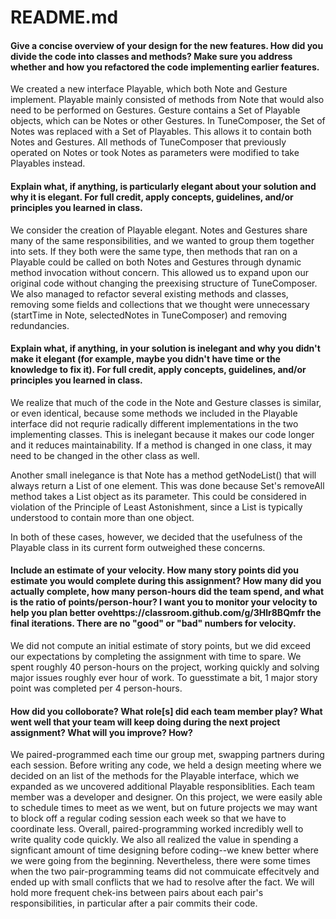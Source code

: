 # README.md

#### Give a concise overview of your design for the new features. How did you divide the code into classes and methods? Make sure you address whether and how you refactored the code implementing earlier features.

We created a new interface Playable, which both Note and Gesture implement. Playable mainly consisted of methods from Note
that would also need to be performed on Gestures. Gesture contains a Set of Playable objects, which can be Notes or other 
Gestures. In TuneComposer, the Set of Notes was replaced with a Set of Playables. This allows it to contain both Notes and 
Gestures. All methods of TuneComposer that previously operated on Notes or took Notes as parameters were modified to take 
Playables instead.

#### Explain what, if anything, is particularly elegant about your solution and why it is elegant. For full credit, apply concepts, guidelines, and/or principles you learned in class.

We consider the creation of Playable elegant. Notes and Gestures share many of the same responsibilities, and we wanted to group them together into sets. If they both were the same type, then methods that ran on a Playable could be called on both
Notes and Gestures through dynamic method invocation without concern. This allowed us to expand upon our original code without changing the preexising structure of TuneComposer. We also managed to refactor several existing methods and classes, removing some fields and collections that we thought were unnecessary (startTime in Note, selectedNotes in TuneComposer) and removing redundancies. 

#### Explain what, if anything, in your solution is inelegant and why you didn't make it elegant (for example, maybe you didn't have time or the knowledge to fix it). For full credit, apply concepts, guidelines, and/or principles you learned in class.

We realize that much of the code in the Note and Gesture classes is similar, or even identical, because some methods we included in the Playable interface did not requrie radically different implementations in the two implementing classes. This is inelegant because it makes our code longer and it reduces maintainability. If a method is changed in one class, it may need to be changed in the other class as well. 

Another small inelegance is that Note has a method getNodeList() that will always return a List of one element. This was done
because Set's removeAll method takes a List object as its parameter. This could be considered in violation of the Principle
of Least Astonishment, since a List is typically understood to contain more than one object.

In both of these cases, however, we decided that the usefulness of the Playable class in its current form outweighed these concerns.

#### Include an estimate of your velocity. How many story points did you estimate you would complete during this assignment? How many did you actually complete, how many person-hours did the team spend, and what is the ratio of points/person-hour? I want you to monitor your velocity to help you plan better ovehttps://classroom.github.com/g/3Hlr8BQmfr the final iterations. There are no "good" or "bad" numbers for velocity.

We did not compute an initial estimate of story points, but we did exceed our expectations by completing the assignment
with time to spare. We spent roughly 40 person-hours on the project, working quickly and solving major issues roughly
ever hour of work. To guesstimate a bit, 1 major story point was completed per 4 person-hours.

#### How did you colloborate? What role[s] did each team member play? What went well that your team will keep doing during the next project assignment? What will you improve? How?

We paired-programmed each time our group met, swapping partners during each session. Before writing any code, we held a design meeting where we decided on an list of the methods for the Playable interface, which we expanded as we uncovered additional Playable responsiblities. 
Each team member was a developer and designer. On this project, we were easily able to schedule times to meet as we went, but on future projects we may want to block off a regular coding session each week so that we have to coordinate less. 
Overall, paired-programming worked incredibly well to write quality code quickly. We also all realized the value in spending a signficant amount of time designing before coding--we knew better where we were going from the beginning. Nevertheless, there were some times when the two pair-programming teams did not commuicate effecitvely and ended up with small conflicts that we had to resolve after the fact. We will hold more frequent chek-ins between pairs about each pair's responsibilities,
in particular after a pair commits their code.
